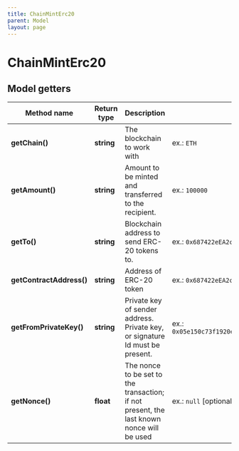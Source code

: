 ```yaml
---
title: ChainMintErc20
parent: Model
layout: page
---
```


# ChainMintErc20

## Model getters

Method name | Return type | Description | Notes
------------ | ------------- | ------------- | -------------
**getChain()** | **string** | The blockchain to work with | ex.: `ETH`
**getAmount()** | **string** | Amount to be minted and transferred to the recipient. | ex.: `100000`
**getTo()** | **string** | Blockchain address to send ERC-20 tokens to. | ex.: `0x687422eEA2cB73B5d3e242bA5456b782919AFc85`
**getContractAddress()** | **string** | Address of ERC-20 token | ex.: `0x687422eEA2cB73B5d3e242bA5456b782919AFc85`
**getFromPrivateKey()** | **string** | Private key of sender address. Private key, or signature Id must be present. | ex.: `0x05e150c73f1920ec14caa1e0b6aa09940899678051a78542840c2668ce5080c2`
**getNonce()** | **float** | The nonce to be set to the transaction; if not present, the last known nonce will be used | ex.: `null` [optional]

